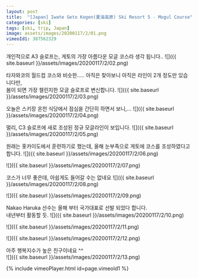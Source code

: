 ```yaml
---
layout: post
title:  "[Japan] Iwate Geto Kogen(夏油高原) Ski Resort 5 - Mogul Course"
categories: [ski]
tags: [ski, trip, Japan]
image: assets/images/20200117/2/01.png
vimeoId1: 387562329
---
```



개인적으로 A3 슬로프는, 게토의 가장 아름다운 모글 코스라 생각 됩니다..
![]({{ site.baseurl }}/assets/images/20200117/2/02.png)

   
타자와코의 월드컵 코스와 비슷한.....
아직은 찾아보니 아직은 라인이 2개 정도만 있습니다만,     
봄이 되면 가장 챌린지한 모글 슬로프로 변신합니다.
![]({{ site.baseurl }}/assets/images/20200117/2/03.png)

오늘은 스키장 온천 식당에서 점심을 간단히 하면서 보니,...
![]({{ site.baseurl }}/assets/images/20200117/2/04.png)

멀리, C3 슬로프에 새로 조성된 정규 모글라인이 보입니다.
![]({{ site.baseurl }}/assets/images/20200117/2/05.png)

원래는 홋카이도에서 훈련하기로 했는데, 올해 눈부족으로 게토에 코스를 조성하였다고 합니다.
![]({{ site.baseurl }}/assets/images/20200117/2/06.png)

![]({{ site.baseurl }}/assets/images/20200117/2/07.png)

코스가 너무 좋은데, 아쉽게도 들어갈 수는 없네요
![]({{ site.baseurl }}/assets/images/20200117/2/08.png)


![]({{ site.baseurl }}/assets/images/20200117/2/09.png)

Nakao Haruka 선수는 올해 부터 국가대표로 선발 되었다 합니다.    
내년부터 활동할 듯.
![]({{ site.baseurl }}/assets/images/20200117/2/10.png)

![]({{ site.baseurl }}/assets/images/20200117/2/11.png)

![]({{ site.baseurl }}/assets/images/20200117/2/12.png)


아주 행복지수가 높은 친구이네요 ^^     
![]({{ site.baseurl }}/assets/images/20200117/2/13.png)


{% include vimeoPlayer.html id=page.vimeoId1 %}